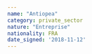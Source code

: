 ```yaml
---
name: "Antiopea"
category: private_sector
nature: "Entreprise"
nationality: FRA
date_signed: '2018-11-12'
---
```

    